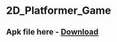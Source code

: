# 2D_Platformer_Game

## Apk file here - [Download](https://github.com/rifatulislaminfo/2D_Platformer_Game/blob/main/2D%20Platformer%20Game.apk)